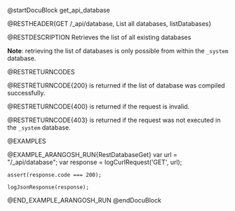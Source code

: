 
@startDocuBlock get_api_database

@RESTHEADER{GET /_api/database, List all databases, listDatabases}

@RESTDESCRIPTION
Retrieves the list of all existing databases

**Note**: retrieving the list of databases is only possible from within the `_system` database.

@RESTRETURNCODES

@RESTRETURNCODE{200}
is returned if the list of database was compiled successfully.

@RESTRETURNCODE{400}
is returned if the request is invalid.

@RESTRETURNCODE{403}
is returned if the request was not executed in the `_system` database.

@EXAMPLES

@EXAMPLE_ARANGOSH_RUN{RestDatabaseGet}
    var url = "/_api/database";
    var response = logCurlRequest('GET', url);

    assert(response.code === 200);

    logJsonResponse(response);
@END_EXAMPLE_ARANGOSH_RUN
@endDocuBlock
